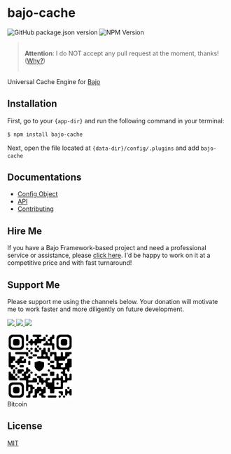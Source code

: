 # bajo-cache

![GitHub package.json version](https://img.shields.io/github/package-json/v/ardhi/bajo-cache) ![NPM Version](https://img.shields.io/npm/v/bajo-cache)

> <br />**Attention**: I do NOT accept any pull request at the moment, thanks! ([Why?](CONTRIBUTING.md))<br /><br />

Universal Cache Engine for [Bajo](https://github.com/ardhi/bajo)

## Installation

First, go to your ```{app-dir}``` and run the following command in your terminal:

```bash
$ npm install bajo-cache
```

Next, open the file located at ```{data-dir}/config/.plugins``` and add ```bajo-cache```

## Documentations

- [Config Object](tutorial/00-config.md)
- [API](https://ardhi.github.io/bajo-cache)
- [Contributing](CONTRIBUTING.md)

## Hire Me

If you have a Bajo Framework-based project and need a professional service or assistance, please <a href="https://github.com/ardhi#professional-service">click here</a>. I'd be happy to work on it at a competitive price and with fast turnaround!

## Support Me

Please support me using the channels below. Your donation will motivate me to work faster and more diligently on future development.

<a href="https://github.com/sponsors/ardhi">
  <img src="https://img.shields.io/badge/Github-slategrey?style=flat&logo=github" height="50">
</a>
<a href="https://www.patreon.com/bajoframework">
  <img src="https://img.shields.io/badge/Patreon-f2c3b2?style=flat&logo=patreon" height="50">
</a>
<a href="https://www.paypal.com/ncp/payment/EWLERL7SCUU64">
  <img src="https://img.shields.io/badge/Paypal-blue?style=flat&logo=paypal" height="50">
</a>

<p>
<div><img alt="bc1qwtv78cwp9ef8hnqaw84fxg5856l0pggqe32g6f" src="docs/static/bitcoin.jpeg" width="150" height="150" /><br>Bitcoin</div>
</p>

## License

[MIT](LICENSE)
